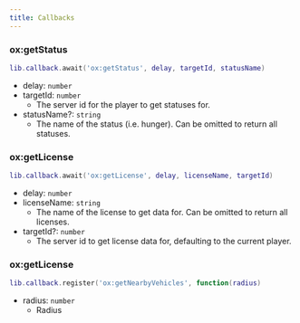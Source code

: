 ```yaml
---
title: Callbacks
---
```


### ox:getStatus

```lua
lib.callback.await('ox:getStatus', delay, targetId, statusName)
```

- delay: `number`
- targetId: `number`
  - The server id for the player to get statuses for.
- statusName?: `string`
  - The name of the status (i.e. hunger). Can be omitted to return all statuses.

### ox:getLicense

```lua
lib.callback.await('ox:getLicense', delay, licenseName, targetId)
```

- delay: `number`
- licenseName: `string`
  - The name of the license to get data for. Can be omitted to return all licenses.
- targetId?: `number`
  - The server id to get license data for, defaulting to the current player.

### ox:getLicense

```lua
lib.callback.register('ox:getNearbyVehicles', function(radius)
```

- radius: `number`
  - Radius
